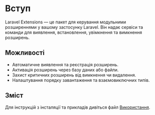 # Вступ

Laravel Extensions — це пакет для керування модульними розширеннями у вашому застосунку Laravel. Він надає сервіси та команди для виявлення, встановлення, увімкнення та вимкнення розширень.

## Можливості

- Автоматичне виявлення та реєстрація розширень.
- Активація розширень через базу даних або файли.
- Захист критичних розширень від вимкнення чи видалення.
- Налаштування порядку завантаження та взаємовиключних типів.

## Зміст

Для інструкцій з інсталяції та прикладів дивіться файл [Використання](usage.md).
